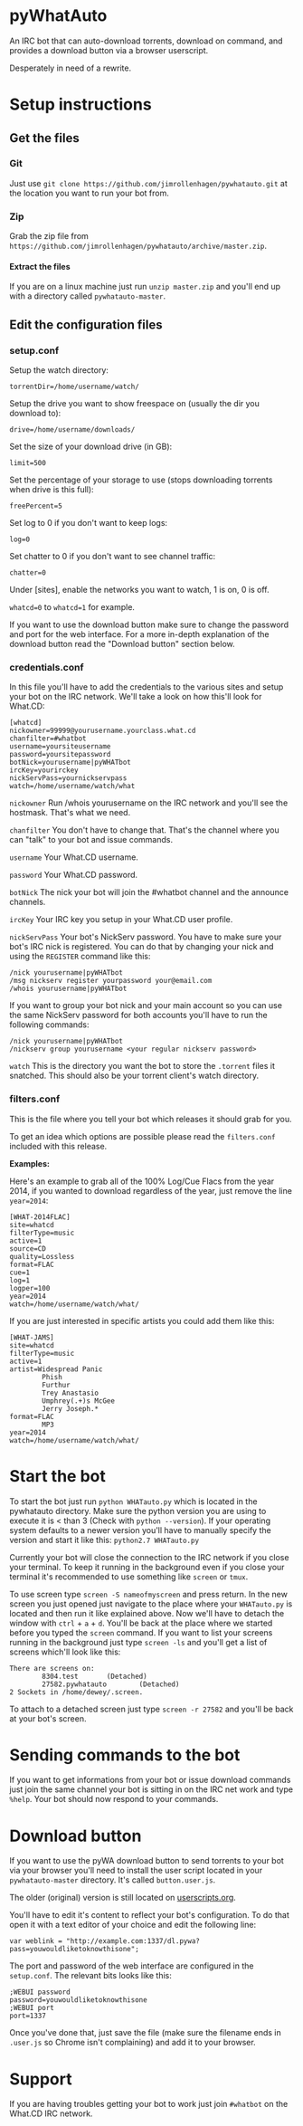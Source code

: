 # pyWhatAuto

An IRC bot that can auto-download torrents, download on command, and provides a download button via a browser userscript.

Desperately in need of a rewrite.

# Setup instructions

## Get the files

### Git

Just use `git clone https://github.com/jimrollenhagen/pywhatauto.git` at the location you want to run your bot from.

### Zip

Grab the zip file from `https://github.com/jimrollenhagen/pywhatauto/archive/master.zip`.

#### Extract the files

If you are on a linux machine just run `unzip master.zip` and you'll end up with a directory called `pywhatauto-master`.

## Edit the configuration files

### setup.conf

Setup the watch directory:
 
    torrentDir=/home/username/watch/
 
Setup the drive you want to show freespace on (usually the dir you download to):
 
    drive=/home/username/downloads/
 
Set the size of your download drive (in GB):
 
    limit=500
 
Set the percentage of your storage to use (stops downloading torrents when drive is this full):
 
    freePercent=5
 
Set log to 0 if you don't want to keep logs:
 
    log=0
 
Set chatter to 0 if you don't want to see channel traffic:
 
    chatter=0
 
Under [sites], enable the networks you want to watch, 1 is on, 0 is off.
 
`whatcd=0` to `whatcd=1` for example.

If you want to use the download button make sure to change the password and port for the web interface. For a more in-depth explanation of the download button read the "Download button" section below.

### credentials.conf

In this file you'll have to add the credentials to the various sites and setup your bot on the IRC network. We'll take a look on how this'll look for What.CD:

    [whatcd]
    nickowner=99999@yourusername.yourclass.what.cd
    chanfilter=#whatbot
    username=yoursiteusername
    password=yoursitepassword
    botNick=yourusername|pyWHATbot
    ircKey=yourirckey
    nickServPass=yournickservpass
    watch=/home/username/watch/what
    
`nickowner`
Run /whois yourusername on the IRC network and you'll see the hostmask. That's what we need.

`chanfilter`
You don't have to change that. That's the channel where you can "talk" to your bot and issue commands.

`username`
Your What.CD username.

`password`
Your What.CD password.

`botNick`
The nick your bot will join the #whatbot channel and the announce channels.

`ircKey`
Your IRC key you setup in your What.CD user profile.

`nickServPass`
Your bot's NickServ password. You have to make sure your bot's IRC nick is registered. You can do that  by changing your nick and using the `REGISTER` command like this:

    /nick yourusername|pyWHATbot
    /msg nickserv register yourpassword your@email.com
    /whois yourusername|pyWHATbot

If you want to group your bot nick and your main account so you can use the same NickServ password for both accounts you'll have to run the following commands:

    /nick yourusername|pyWHATbot
    /nickserv group yourusername <your regular nickserv password>
    
    
`watch`
This is the directory you want the bot to store the `.torrent` files it snatched. This should also be your torrent client's watch directory.

### filters.conf

This is the file where you tell your bot which releases it should grab for you.

To get an idea which options are possible please read the `filters.conf` included with this release.

**Examples:**

Here's an example to grab all of the 100% Log/Cue Flacs from the year 2014, if you wanted to download regardless of the year, just remove the line `year=2014`:
 
    [WHAT-2014FLAC]
    site=whatcd
    filterType=music
    active=1
    source=CD
    quality=Lossless
    format=FLAC
    cue=1
    log=1
    logper=100
    year=2014
    watch=/home/username/watch/what/
    
If you are just interested in specific artists you could add them like this:

    [WHAT-JAMS]
    site=whatcd
    filterType=music
    active=1
    artist=Widespread Panic
            Phish
            Furthur
            Trey Anastasio
            Umphrey(.+)s McGee
            Jerry Joseph.*
    format=FLAC
            MP3
    year=2014
    watch=/home/username/watch/what/
    
# Start the bot

To start the bot just run `python WHATauto.py` which is located in the pywhatauto directory. Make sure the python version you are using to execute it is < than 3 (Check with `python --version`). If your operating system defaults to a newer version you'll have to manually specify the version and start it like this: `python2.7 WHATauto.py`
 
Currently your bot will close the connection to the IRC network if you close your terminal. To keep it running in the background even if you close your terminal it's recommended to use something like `screen` or `tmux`.

To use screen type `screen -S nameofmyscreen` and press return. In the new screen you just opened just navigate to the place where your `WHATauto.py` is located and then run it like explained above. Now we'll have to detach the window with `ctrl` + `a` + `d`. You'll be back at the place where we started before you typed the `screen` command. If you want to list your screens running in the background just type `screen -ls` and you'll get a list of screens which'll look like this:

    There are screens on:
            8304.test       (Detached)
            27582.pywhatauto        (Detached)
    2 Sockets in /home/dewey/.screen.

To attach to a detached screen just type `screen -r 27582` and you'll be back at your bot's screen.

# Sending commands to the bot

If you want to get informations from your bot or issue download commands just join the same channel your bot is sitting in on the IRC net work and type `%help`. Your bot should now respond to your commands.

# Download button

If you want to use the pyWA download button to send torrents to your bot via your browser you'll need to install the user script located in your `pywhatauto-master` directory. It's called `button.user.js`.

The older (original) version is still located on [userscripts.org](http://userscripts.org/scripts/show/85457).

You'll have to edit it's content to reflect your bot's configuration. To do that open it with a text editor of your choice and edit the following line:

    var weblink = "http://example.com:1337/dl.pywa?pass=youwouldliketoknowthisone";

The port and password of the web interface are configured in the `setup.conf`. The relevant bits looks like this:


    ;WEBUI password
    password=youwouldliketoknowthisone
    ;WEBUI port
    port=1337

Once you've done that, just save the file (make sure the filename ends in `.user.js` so Chrome isn't complaining) and add it to your browser.

# Support

If you are having troubles getting your bot to work just join `#whatbot` on the What.CD IRC network.